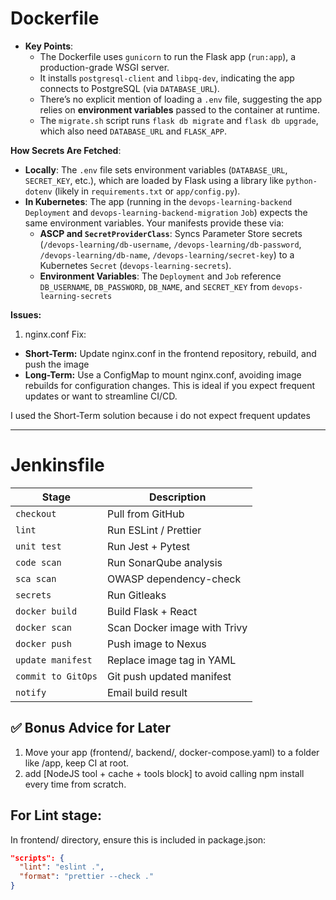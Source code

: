 # Dockerfile
- **Key Points**:
  - The Dockerfile uses `gunicorn` to run the Flask app (`run:app`), a production-grade WSGI server.
  - It installs `postgresql-client` and `libpq-dev`, indicating the app connects to PostgreSQL (via `DATABASE_URL`).
  - There’s no explicit mention of loading a `.env` file, suggesting the app relies on **environment variables** passed to the container at runtime.
  - The `migrate.sh` script runs `flask db migrate` and `flask db upgrade`, which also need `DATABASE_URL` and `FLASK_APP`.

**How Secrets Are Fetched**:
- **Locally**: The `.env` file sets environment variables (`DATABASE_URL`, `SECRET_KEY`, etc.), which are loaded by Flask using a library like `python-dotenv` (likely in `requirements.txt` or `app/config.py`).
- **In Kubernetes**: The app (running in the `devops-learning-backend` `Deployment` and `devops-learning-backend-migration` `Job`) expects the same environment variables. Your manifests provide these via:
  - **ASCP and `SecretProviderClass`**: Syncs Parameter Store secrets (`/devops-learning/db-username`, `/devops-learning/db-password`, `/devops-learning/db-name`, `/devops-learning/secret-key`) to a Kubernetes `Secret` (`devops-learning-secrets`).
  - **Environment Variables**: The `Deployment` and `Job` reference `DB_USERNAME`, `DB_PASSWORD`, `DB_NAME`, and `SECRET_KEY` from `devops-learning-secrets`

**Issues:**
1. nginx.conf
Fix:
- **Short-Term:** Update nginx.conf in the frontend repository, rebuild, and push the image
- **Long-Term:** Use a ConfigMap to mount nginx.conf, avoiding image rebuilds for configuration changes. This is ideal if you expect frequent updates or want to streamline CI/CD.

I used the Short-Term solution because i do not expect frequent updates

---

# Jenkinsfile
| Stage              | Description                  |
| ------------------ | ---------------------------- |
| `checkout`         | Pull from GitHub             |
| `lint`             | Run ESLint / Prettier        |
| `unit test`        | Run Jest + Pytest            |
| `code scan`        | Run SonarQube analysis       |
| `sca scan`         | OWASP dependency-check       |
| `secrets`          | Run Gitleaks                 |
| `docker build`     | Build Flask + React          |
| `docker scan`      | Scan Docker image with Trivy |
| `docker push`      | Push image to Nexus          |
| `update manifest`  | Replace image tag in YAML    |
| `commit to GitOps` | Git push updated manifest    |
| `notify`           | Email build result           |

## ✅ Bonus Advice for Later
1. Move your app (frontend/, backend/, docker-compose.yaml) to a folder like /app, keep CI at root.
2. add [NodeJS tool + cache + tools block] to avoid calling npm install every time from scratch.

## For Lint stage:
In frontend/ directory, ensure this is included in package.json:
```json
"scripts": {
  "lint": "eslint .",
  "format": "prettier --check ."
}
```
